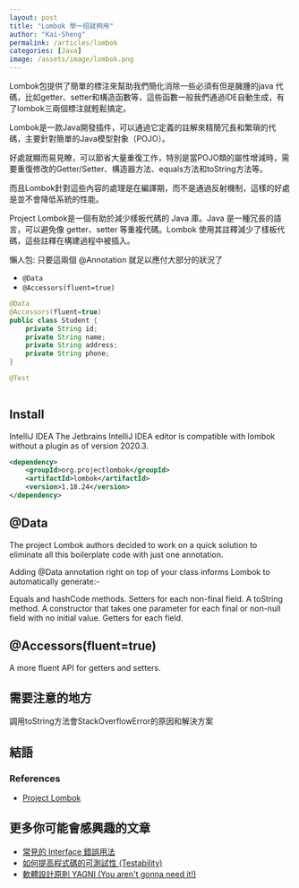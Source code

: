 ```yaml
---
layout: post
title: "Lombok 學一招就夠用"
author: "Kai-Sheng"
permalink: /articles/lombok
categories: [Java]
image: /assets/image/lombok.png
--- 
```


Lombok包提供了簡單的標注來幫助我們簡化消除一些必須有但是臃腫的java 代碼，比如getter、setter和構造函數等，這些函數一般我們通過IDE自動生成，有了lombok三兩個標注就輕鬆搞定。

Lombok是一款Java開發插件，可以通過它定義的註解來精簡冗長和繁瑣的代碼，主要針對簡單的Java模型對象（POJO）。

好處就顯而易見瞭，可以節省大量重復工作，特別是當POJO類的屬性增減時，需要重復修改的Getter/Setter、構造器方法、equals方法和toString方法等。

而且Lombok針對這些內容的處理是在編譯期，而不是通過反射機制，這樣的好處是並不會降低系統的性能。



Project Lombok是一個有助於減少樣板代碼的 Java 庫。Java 是一種冗長的語言，可以避免像 getter、setter 等重複代碼。Lombok 使用其註釋減少了樣板代碼，這些註釋在構建過程中被插入。



懶人包: 只要這兩個 @Annotation 就足以應付大部分的狀況了

- `@Data`
- `@Accessors(fluent=true)`


```java
@Data
@Accessors(fluent=true)
public class Student {
    private String id;
    private String name;
    private String address;
    private String phone;
}
```

```java
@Test
 
```


## **Install**

IntelliJ IDEA
The Jetbrains IntelliJ IDEA editor is compatible with lombok without a plugin as of version 2020.3.

```xml
<dependency>
    <groupId>org.projectlombok</groupId>
    <artifactId>lombok</artifactId>
    <version>1.18.24</version>
</dependency>
```


## **@Data**

The project Lombok authors decided to work on a quick solution to eliminate all this boilerplate code with just one annotation.

Adding @Data annotation right on top of your class informs Lombok to automatically generate:-


Equals and hashCode methods.
Setters for each non-final field.
A toString method.
A constructor that takes one parameter for each final or non-null field with no initial value.
Getters for each field.


## **@Accessors(fluent=true)**


A more fluent API for getters and setters.








## **需要注意的地方**
調用toString方法會StackOverflowError的原因和解決方案
 
## **結語**
 

### **References**
- [Project Lombok](https://projectlombok.org/)

## **更多你可能會感興趣的文章**
- [常見的 Interface 錯誤用法](/articles/anti-pattern-of-java-interface-impl-style)
- [如何提高程式碼的可測試性 (Testability)](/articles/testability)
- [軟體設計原則 YAGNI (You aren't gonna need it!)](/articles/yagni-principle)
